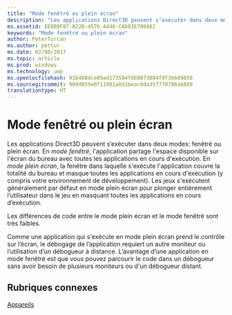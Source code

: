 ```yaml
---
title: "Mode fenêtré ou plein écran"
description: "Les applications Direct3D peuvent s’exécuter dans deux modes, fenêtré ou plein écran."
ms.assetid: EE8B9F87-822B-4576-A446-CA603E786862
keywords: "Mode fenêtré ou plein écran"
author: PeterTurcan
ms.author: pettur
ms.date: 02/08/2017
ms.topic: article
ms.prod: windows
ms.technology: uwp
ms.openlocfilehash: 91b488dce85ed173584fdb9873884f9f36689858
ms.sourcegitcommit: 909d859a0f11981a8d1beac0da35f779786a6889
translationtype: HT
---
```

# <a name="span-iddirect3dconceptswindowedvsfull-screenmodespanwindowed-vs-full-screen-mode"></a><span id="direct3dconcepts.windowed_vs__full-screen_mode"></span>Mode fenêtré ou plein écran


Les applications Direct3D peuvent s’exécuter dans deux modes: fenêtré ou plein écran. En *mode fenêtré*, l'application partage l'espace disponible sur l'écran du bureau avec toutes les applications en cours d'exécution. En *mode plein écran*, la fenêtre dans laquelle s'exécute l'application couvre la totalité du bureau et masque toutes les applications en cours d'exécution (y compris votre environnement de développement). Les jeux s'exécutent généralement par défaut en mode plein écran pour plonger entièrement l’utilisateur dans le jeu en masquant toutes les applications en cours d’exécution.

Les différences de code entre le mode plein écran et le mode fenêtré sont très faibles.

Comme une application qui s'exécute en mode plein écran prend le contrôle sur l’écran, le débogage de l’application requiert un autre moniteur ou l’utilisation d’un débogueur à distance. L’avantage d’une application en mode fenêtré est que vous pouvez parcourir le code dans un débogueur sans avoir besoin de plusieurs moniteurs ou d'un débogueur distant.

## <a name="span-idrelated-topicsspanrelated-topics"></a><span id="related-topics"></span>Rubriques connexes


[Appareils](devices.md)

 

 




